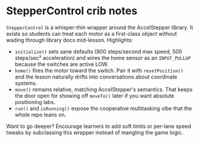 # StepperControl crib notes

`StepperControl` is a whisper-thin wrapper around the AccelStepper library. It exists so students can
treat each motor as a first-class object without wading through library docs mid-lesson. Highlights:

* `initialize()` sets sane defaults (800 steps/second max speed, 500 steps/sec² acceleration) and wires
  the home sensor as an `INPUT_PULLUP` because the switches are active LOW.
* `home()` fires the motor toward the switch. Pair it with `resetPosition()` and the lesson naturally
  drifts into conversations about coordinate systems.
* `move()` remains relative, matching AccelStepper's semantics. That keeps the door open for showing off
  `moveTo()` later if you want absolute positioning labs.
* `run()` and `isRunning()` expose the cooperative multitasking vibe that the whole repo leans on.

Want to go deeper? Encourage learners to add soft limits or per-lane speed tweaks by subclassing this
wrapper instead of mangling the game logic.

